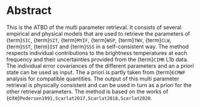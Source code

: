# Abstract

This is the ATBD of the multi parameter retrieval. It consists of several
empirical and physical models that are used to retrieve the parameters of
{term}`SIC`, {term}`SIT`, {term}`MYIF`, {term}`WSP`, {term}`TWV`, {term}`CLW`,
{term}`SST`, {term}`IST` and {term}`SSS` in a self-consistent way. The method
respects individual contributions to the brightness temperatures at each
frequency and their uncertainties provided from the {term}`CIMR` L1b data. The
individual error covariances of the different parameters and an a priori state
can be used as input. The a priori is partly taken from {term}`ECMWF` analysis
for compatible quantities. The output of this multi
parameter retrieval is physically consistent and can be used in turn as a priori
for the other retrieval parameters. The method is based on the works of
{cite}`Pedersen1991,Scarlat2017,Scarlat2018,Scarlat2020`.


